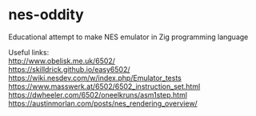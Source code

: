 # nes-oddity

Educational attempt to make NES emulator in Zig programming language

Useful links:  
http://www.obelisk.me.uk/6502/  
https://skilldrick.github.io/easy6502/  
https://wiki.nesdev.com/w/index.php/Emulator_tests  
https://www.masswerk.at/6502/6502_instruction_set.html  
https://dwheeler.com/6502/oneelkruns/asm1step.html  
https://austinmorlan.com/posts/nes_rendering_overview/  
